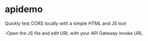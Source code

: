 # apidemo

Quickly test CORS locally with a simple HTML and JS tool

-Open the JS file and edit URL with your API Gateway invoke URL
